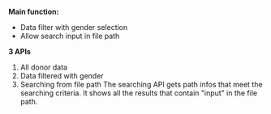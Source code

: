 **Main function:**
- Data filter with gender selection
- Allow search input in file path

**3 APIs**
1. All donor data
2. Data filtered with gender
3. Searching from file path
The searching API gets path infos that meet the searching criteria. It shows all the results that contain "input" in the file path.
